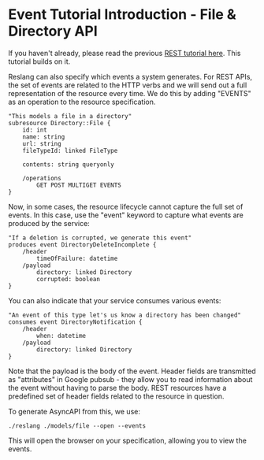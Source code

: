 # Event Tutorial Introduction - File & Directory API

If you haven't already, please read the previous [REST tutorial here](./intro.md). This tutorial builds on it.

Reslang can also specify which events a system generates. For REST APIs, the set of events are related to the HTTP verbs and we will send out a full representation of the resource every time. We do this by adding "EVENTS" as an operation to the resource specification.

    "This models a file in a directory"
    subresource Directory::File {
        id: int
        name: string
        url: string
        fileTypeId: linked FileType

        contents: string queryonly

        /operations
            GET POST MULTIGET EVENTS
    }

Now, in some cases, the resource lifecycle cannot capture the full set of events. In this case, use the "event" keyword to capture what events are produced by the service:

    "If a deletion is corrupted, we generate this event"
    produces event DirectoryDeleteIncomplete {
        /header
    	    timeOfFailure: datetime
        /payload
    	    directory: linked Directory
    	    corrupted: boolean
    }

You can also indicate that your service consumes various events:

    "An event of this type let's us know a directory has been changed"
    consumes event DirectoryNotification {
        /header
            when: datetime
        /payload
    	    directory: linked Directory
    }

Note that the payload is the body of the event. Header fields are transmitted as "attributes" in Google pubsub - they allow you to read information about the event without having to parse the body. REST resources have a predefined set of header fields related to the resource in question.

To generate AsyncAPI from this, we use:

    ./reslang ./models/file --open --events

This will open the browser on your specification, allowing you to view the events.
